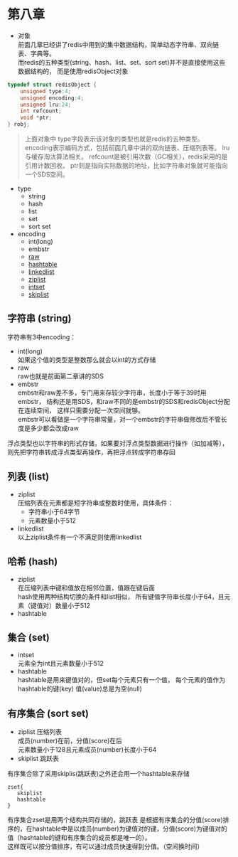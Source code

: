 # 第八章

* 对象  
前面几章已经讲了redis中用到的集中数据结构，简单动态字符串、双向链表、字典等。  
而redis的五种类型(string、hash、list、set、sort set)并不是直接使用这些数据结构的，
而是使用redisObject对象  
```c
typedef struct redisObject {
    unsigned type:4;
    unsigned encoding:4;
    unsigned lru:24;
    int refcount;
    void *ptr;
} robj;
```  

> 上面对象中 type字段表示该对象的类型也就是redis的五种类型。
encoding表示编码方式，包括前面几章中讲的双向链表、压缩列表等。
lru与缓存淘汰算法相关。
refcount是被引用次数（GC相关），redis采用的是引用计数回收。
ptr则是指向实际数据的地址，比如字符串对象就可能指向一个SDS空间。  

* type
    * string
    * hash
    * list
    * set
    * sort set
* encoding
    * int(long)
    * embstr
    * [raw](./2.md)
    * [hashtable](./4.md)
    * [linkedlist](./3.md)  
    * [ziplist](./7.md)
    * [intset](./6.md) 
    * [skiplist](./5.md) 

## 字符串 (string)

字符串有3中encoding：  
* int(long)  
如果这个值的类型是整数那么就会以int的方式存储  
* raw  
raw也就是前面第二章讲的SDS  
* embstr  
embstr和raw差不多，专门用来存较少字符串，长度小于等于39时用embstr，
结构还是用SDS，和raw不同的是embstr的SDS和redisObject分配在连续空间，
这样只需要分配一次空间就够。  
embstr可以看做是一个字符串常量，对一个embstr的字符串做修改后不管长度是多少都会改成raw  

浮点类型也以字符串的形式存储，如果要对浮点类型数据进行操作（如加减等），则先把字符串转成浮点类型再操作，再把浮点转成字符串存回

## 列表 (list)

* ziplist  
压缩列表在元素都是短字符串或整数时使用，具体条件：  
    * 字符串小于64字节
    * 元素数量小于512
* linkedlist  
以上ziplist条件有一个不满足则使用linkedlist

## 哈希 (hash)
* ziplist   
在压缩列表中键和值放在相邻位置，值跟在键后面  
hash使用两种结构切换的条件和list相似，
所有键值字符串长度小于64，且元素（键值对）数量小于512
* hashtable

## 集合 (set)
* intset  
元素全为int且元素数量小于512
* hashtable  
hashtable是用来键值对的，但set每个元素只有一个值，
每个元素的值作为hashtable的键(key) 值(value)总是为空(null)  

## 有序集合 (sort set)
* ziplist 压缩列表  
成员(number)在前，分值(score)在后  
元素数量小于128且元素成员(number)长度小于64
* skiplist 跳跃表  

有序集合除了采用skiplis(跳跃表)之外还会用一个hashtable来存储  
```
zset{
   skiplist
   hashtable
}
```  
有序集合zset是用两个结构共同存储的，跳跃表 是根据有序集合的分值(score)排序的，在hashtable中是以成员(number)为键值对的键，分值(score)为键值对的值（hashtable的键和有序集合的成员都是唯一的）。  
这样既可以按分值排序，有可以通过成员快速得到分值。（空间换时间）

